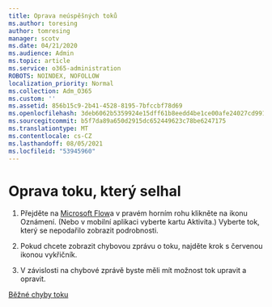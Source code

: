 ```yaml
---
title: Oprava neúspěšných toků
ms.author: toresing
author: tomresing
manager: scotv
ms.date: 04/21/2020
ms.audience: Admin
ms.topic: article
ms.service: o365-administration
ROBOTS: NOINDEX, NOFOLLOW
localization_priority: Normal
ms.collection: Adm_O365
ms.custom: ''
ms.assetid: 856b15c9-2b41-4528-8195-7bfccbf78d69
ms.openlocfilehash: 3deb6062b5359924e15dff61b8eedd4be1ce00afe24027cd9917271bd5bbe48d
ms.sourcegitcommit: b5f7da89a650d2915dc652449623c78be6247175
ms.translationtype: MT
ms.contentlocale: cs-CZ
ms.lasthandoff: 08/05/2021
ms.locfileid: "53945960"
---
```

# <a name="fix-a-flow-that-failed"></a>Oprava toku, který selhal

1. Přejděte na [Microsoft Flow](https://flow.microsoft.com/)a v pravém horním rohu klikněte na ikonu Oznámení. (Nebo v mobilní aplikaci vyberte kartu Aktivita.) Vyberte tok, který se nepodařilo zobrazit podrobnosti.
    
2. Pokud chcete zobrazit chybovou zprávu o toku, najděte krok s červenou ikonou vykřičník.
    
3. V závislosti na chybové zprávě byste měli mít možnost tok upravit a opravit. 
    
[Běžné chyby toku](https://go.microsoft.com/fwlink/?linkid=872110)
  

